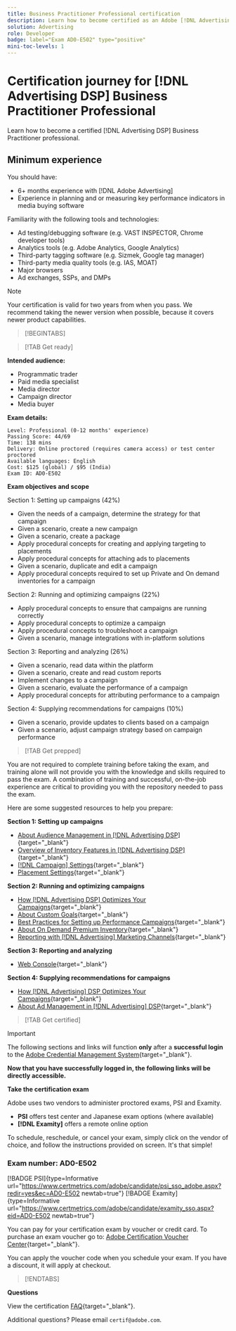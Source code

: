 ```yaml
---
title: Business Practitioner Professional certification
description: Learn how to become certified as an Adobe [!DNL Advertising DSP] Business Practitioner Professional.
solution: Advertising
role: Developer
badge: label="Exam AD0-E502" type="positive"
mini-toc-levels: 1
---
```

# Certification journey for [!DNL Advertising DSP] Business Practitioner Professional

Learn how to become a certified [!DNL Advertising DSP] Business Practitioner professional.

## Minimum experience

You should have:

* 6+ months experience with [!DNL Adobe Advertising]
* Experience in planning and or measuring key performance indicators in media buying software

Familiarity with the following tools and technologies:

* Ad testing/debugging software (e.g. VAST INSPECTOR, Chrome developer tools)
* Analytics tools (e.g. Adobe Analytics, Google Analytics)
* Third-party tagging software (e.g. Sizmek, Google tag manager)
* Third-party media quality tools (e.g. IAS, MOAT)
* Major browsers
* Ad exchanges, SSPs, and DMPs

>[!NOTE]
>
>Your certification is valid for two years from when you pass. We recommend taking the newer version when possible, because it covers newer product capabilities.

>[!BEGINTABS]

>[!TAB Get ready]

**Intended audience:**

* Programmatic trader
* Paid media specialist
* Media director
* Campaign director
* Media buyer

**Exam details:**

```
Level: Professional (0-12 months' experience)
Passing Score: 44/69
Time: 138 mins
Delivery: Online proctored (requires camera access) or test center proctored
Available languages: English
Cost: $125 (global) / $95 (India)
Exam ID: AD0-E502

```

**Exam objectives and scope**

Section 1: Setting up campaigns (42%)

* Given the needs of a campaign, determine the strategy for that campaign
* Given a scenario, create a new campaign
* Given a scenario, create a package
* Apply procedural concepts for creating and applying targeting to placements
* Apply procedural concepts for attaching ads to placements
* Given a scenario, duplicate and edit a campaign
* Apply procedural concepts required to set up Private and On demand inventories for a campaign

Section 2: Running and optimizing campaigns (22%)

* Apply procedural concepts to ensure that campaigns are running correctly
* Apply procedural concepts to optimize a campaign
* Apply procedural concepts to troubleshoot a campaign
* Given a scenario, manage integrations with in-platform solutions

Section 3: Reporting and analyzing (26%)

* Given a scenario, read data within the platform
* Given a scenario, create and read custom reports
* Implement changes to a campaign
* Given a scenario, evaluate the performance of a campaign
* Apply procedural concepts for attributing performance to a campaign

Section 4: Supplying recommendations for campaigns (10%)

* Given a scenario, provide updates to clients based on a campaign
* Given a scenario, adjust campaign strategy based on campaign performance

>[!TAB Get prepped]

You are not required to complete training before taking the exam, and training alone will not provide you with the knowledge and skills required to pass the exam. A combination of training and successful, on-the-job experience are critical to providing you with the repository needed to pass the exam.

Here are some suggested resources to help you prepare:

**Section 1: Setting up campaigns**


* [About Audience Management in [!DNL Advertising DSP]](https://experienceleague.adobe.com/docs/advertising/dsp/audiences/audience-about.html?lang=en){target="_blank"}
* [Overview of Inventory Features in [!DNL Advertising DSP]](https://experienceleague.adobe.com/docs/advertising/dsp/inventory/inventory-overview.html?lang=en){target="_blank"}
* [[!DNL Campaign] Settings](https://experienceleague.adobe.com/docs/advertising/dsp/campaign-management/campaigns/campaign-settings.html?lang=en){target="_blank"}
* [Placement Settings](https://experienceleague.adobe.com/docs/advertising/dsp/campaign-management/placements/placement-settings.html?lang=en){target="_blank"}

**Section 2: Running and optimizing campaigns**

* [How [!DNL Advertising DSP] Optimizes Your Campaigns](https://experienceleague.adobe.com/docs/advertising/dsp/optimization/optimization-how-dsp-optimizes-campaigns.html?lang=en){target="_blank"}
* [About Custom Goals](https://experienceleague.adobe.com/docs/advertising/dsp/optimization/custom-goals/custom-goal-about.html?lang=en){target="_blank"}
* [Best Practices for Setting up Performance Campaigns](https://experienceleague.adobe.com/docs/advertising/dsp/optimization/campaign-best-practices-performance.html?lang=en){target="_blank"}
* [About On Demand Premium Inventory](https://experienceleague.adobe.com/docs/advertising/dsp/inventory/on-demand/on-demand-inventory-about.html?lang=en){target="_blank"}
* [Reporting with [!DNL Advertising] Marketing Channels](https://experienceleague.adobe.com/docs/analytics-learn/tutorials/integrations/ad-cloud/reporting-with-advertising-cloud-marketing-channels.html?lang=en){target="_blank"}

**Section 3: Reporting and analyzing**

* [Web Console](https://experienceleague.adobe.com/docs/experience-manager-65/deploying/configuring/web-console.html?lang=en){target="_blank"}

**Section 4: Supplying recommendations for campaigns**

* [How [!DNL Advertising] DSP Optimizes Your Campaigns](https://experienceleague.adobe.com/docs/advertising/dsp/optimization/optimization-how-dsp-optimizes-campaigns.html?lang=en){target="_blank"}
* [About Ad Management in [!DNL Advertising] DSP](https://experienceleague.adobe.com/docs/advertising/dsp/campaign-management/ads/ad-about.html?lang=en){target="_blank"}

>[!TAB Get certified]

>[!IMPORTANT]
>
>The following sections and links will function **only**  after a **successful login** to the [Adobe Credential Management System](http://www.certmetrics.com/adobe){target="_blank"}. 


**Now that you have successfully logged in, the following links will be directly accessible.**

**Take the certification exam**

Adobe uses two vendors to administer proctored exams, PSI and Examity. 

* **PSI** offers test center and Japanese exam options (where available) 
* **[!DNL Examity]** offers a remote online option

To schedule, reschedule, or cancel your exam, simply click on the vendor of choice, and follow the instructions provided on screen. It's that simple!

### Exam number: AD0-E502

[!BADGE PSI]{type=Informative url="https://www.certmetrics.com/adobe/candidate/psi_sso_adobe.aspx?redir=yes&ec=AD0-E502 newtab=true"} [!BADGE Examity]{type=Informative url="https://www.certmetrics.com/adobe/candidate/examity_sso.aspx?eid=AD0-E502 newtab=true"}

You can pay for your certification exam by voucher or credit card. To purchase an exam voucher go to: [Adobe Certification Voucher Center](https://market.xvoucher.com/adobe/global){target="_blank"}. 

You can apply the voucher code when you schedule your exam. If you have a discount, it will apply at checkout.

>[!ENDTABS]

**Questions**

View the certification [FAQ](https://experienceleague.corp.adobe.com/docs/certification/certification/faq.html?lang=en){target="_blank"}.

Additional questions? Please email `certif@adobe.com`.
